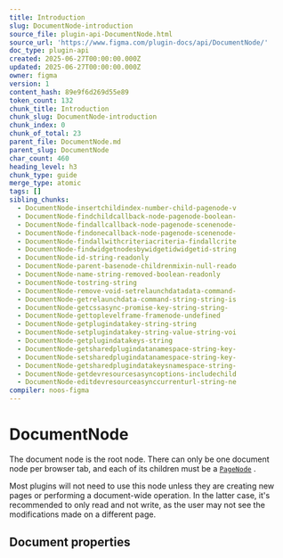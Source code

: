 ```yaml
---
title: Introduction
slug: DocumentNode-introduction
source_file: plugin-api-DocumentNode.html
source_url: 'https://www.figma.com/plugin-docs/api/DocumentNode/'
doc_type: plugin-api
created: 2025-06-27T00:00:00.000Z
updated: 2025-06-27T00:00:00.000Z
owner: figma
version: 1
content_hash: 89e9f6d269d55e89
token_count: 132
chunk_title: Introduction
chunk_slug: DocumentNode-introduction
chunk_index: 0
chunk_of_total: 23
parent_file: DocumentNode.md
parent_slug: DocumentNode
char_count: 460
heading_level: h3
chunk_type: guide
merge_type: atomic
tags: []
sibling_chunks:
  - DocumentNode-insertchildindex-number-child-pagenode-v
  - DocumentNode-findchildcallback-node-pagenode-boolean-
  - DocumentNode-findallcallback-node-pagenode-scenenode-
  - DocumentNode-findonecallback-node-pagenode-scenenode-
  - DocumentNode-findallwithcriteriacriteria-findallcrite
  - DocumentNode-findwidgetnodesbywidgetidwidgetid-string
  - DocumentNode-id-string-readonly
  - DocumentNode-parent-basenode-childrenmixin-null-reado
  - DocumentNode-name-string-removed-boolean-readonly
  - DocumentNode-tostring-string
  - DocumentNode-remove-void-setrelaunchdatadata-command-
  - DocumentNode-getrelaunchdata-command-string-string-is
  - DocumentNode-getcssasync-promise-key-string-string-
  - DocumentNode-gettoplevelframe-framenode-undefined
  - DocumentNode-getplugindatakey-string-string
  - DocumentNode-setplugindatakey-string-value-string-voi
  - DocumentNode-getplugindatakeys-string
  - DocumentNode-getsharedplugindatanamespace-string-key-
  - DocumentNode-setsharedplugindatanamespace-string-key-
  - DocumentNode-getsharedplugindatakeysnamespace-string-
  - DocumentNode-getdevresourcesasyncoptions-includechild
  - DocumentNode-editdevresourceasynccurrenturl-string-ne
compiler: noos-figma
---
```


# DocumentNode

The document node is the root node. There can only be one document node per browser tab, and each of its children must be a [`PageNode`](/plugin-docs/api/PageNode/)
.

Most plugins will not need to use this node unless they are creating new pages or performing a document-wide operation. In the latter case, it's recommended to only read and not write, as the user may not see the modifications made on a different page.

## Document properties
